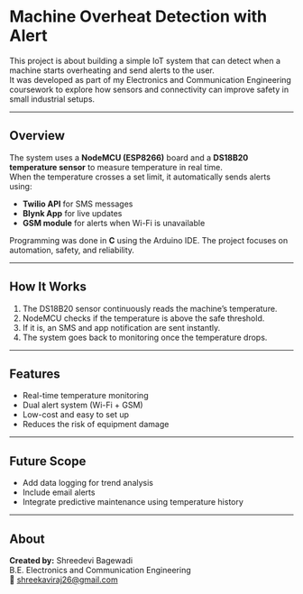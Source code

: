 # Machine Overheat Detection with Alert

This project is about building a simple IoT system that can detect when a machine starts overheating and send alerts to the user.  
It was developed as part of my Electronics and Communication Engineering coursework to explore how sensors and connectivity can improve safety in small industrial setups.

---

## Overview
The system uses a **NodeMCU (ESP8266)** board and a **DS18B20 temperature sensor** to measure temperature in real time.  
When the temperature crosses a set limit, it automatically sends alerts using:
- **Twilio API** for SMS messages  
- **Blynk App** for live updates  
- **GSM module** for alerts when Wi-Fi is unavailable

Programming was done in **C** using the Arduino IDE. The project focuses on automation, safety, and reliability.

---

## How It Works
1. The DS18B20 sensor continuously reads the machine’s temperature.  
2. NodeMCU checks if the temperature is above the safe threshold.  
3. If it is, an SMS and app notification are sent instantly.  
4. The system goes back to monitoring once the temperature drops.

---

## Features
- Real-time temperature monitoring  
- Dual alert system (Wi-Fi + GSM)  
- Low-cost and easy to set up  
- Reduces the risk of equipment damage  

---

## Future Scope
- Add data logging for trend analysis  
- Include email alerts  
- Integrate predictive maintenance using temperature history  

---

## About
**Created by:** Shreedevi Bagewadi  
B.E. Electronics and Communication Engineering  
📧 [shreekaviraj26@gmail.com](mailto:shreekaviraj26@gmail.com)
